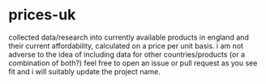 # prices-uk
collected data/research into currently available products in england and their current affordability, calculated on a price per unit basis. i am not adverse to the idea of including data for other countries/products (or a combination of both?) feel free to open an issue or pull request as you see fit and i will suitably update the project name.

